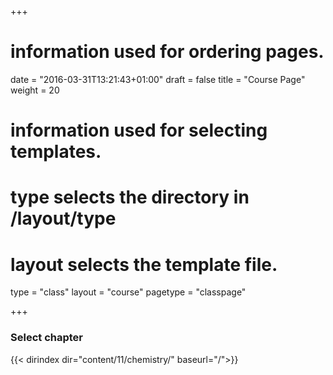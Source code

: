 +++
# information used for ordering pages.
date = "2016-03-31T13:21:43+01:00"
draft = false
title = "Course Page"
weight = 20

# information used for selecting templates.
# type selects the directory in /layout/type
# layout selects the template file.

type   = "class"
layout = "course"
pagetype = "classpage"


+++

### Select chapter 


{{< dirindex dir="content/11/chemistry/" baseurl="/">}}
